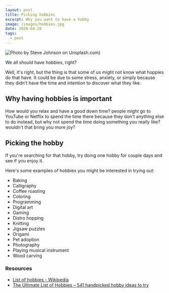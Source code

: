 ```yaml
---
layout: post
title: Picking hobbies
excerpt: Why you want to have a hobby
image: /images/hobbies.jpg
date: 2020-04-28
tags:
  - post
---
```


![Photo by Steve Johnson on Unsplash.com)](/images/hobbies.jpg)

We all should have hobbies, right?

Well, it's right, but the thing is that some of us might not know what hoppies do that have.
It could be due to some stress, anxiety, or simply because they didn't have the time and intention to discover what they like.

## Why having hobbies is important

How would you relax and have a good down time? people might go to YouTube or Netflix to spend the time there because they don't anything else to do instead, but why not spend the time doing something you really like? wouldn't that bring you more joy?

## Picking the hobby

If you're searching for that hobby, try doing one hobby for couple days and see if you enjoy it.

Here's some examples of hobbies you might be interested in trying out:

- Baking
- Calligraphy
- Coffee roasting
- Coloring
- Programming
- Digital art
- Gaming
- Distro hopping
- Knitting
- Jigsaw puzzles
- Origami
- Pet adoption
- Photography
- Playing musical instrument
- Wood carving

### Resources

- [List of hobbies - Wikipedia](https://en.wikipedia.org/wiki/List_of_hobbies)
- [The Ultimate List of Hobbies – 541 handpicked hobby ideas to try](https://www.mantelligence.com/list-of-hobbies/)
